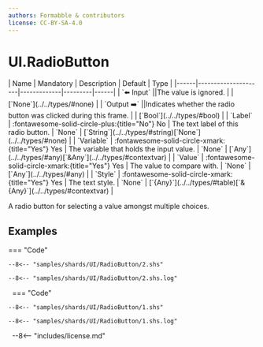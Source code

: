 ```yaml
---
authors: Formabble & contributors
license: CC-BY-SA-4.0
---
```



# UI.RadioButton

<div class="sh-parameters" markdown="1">
| Name | Mandatory | Description | Default | Type |
|------|---------------------|-------------|---------|------|
| `⬅️ Input` ||The value is ignored. | | [`None`](../../types/#none) |
| `Output ➡️` ||Indicates whether the radio button was clicked during this frame. | | [`Bool`](../../types/#bool) |
| `Label` | :fontawesome-solid-circle-plus:{title="No"} No  | The text label of this radio button. | `None` | [`String`](../../types/#string)[`None`](../../types/#none) |
| `Variable` | :fontawesome-solid-circle-xmark:{title="Yes"} Yes  | The variable that holds the input value. | `None` | [`Any`](../../types/#any)[`&Any`](../../types/#contextvar) |
| `Value` | :fontawesome-solid-circle-xmark:{title="Yes"} Yes  | The value to compare with. | `None` | [`Any`](../../types/#any) |
| `Style` | :fontawesome-solid-circle-xmark:{title="Yes"} Yes  | The text style. | `None` | [`{Any}`](../../types/#table)[`&{Any}`](../../types/#contextvar) |

</div>

A radio button for selecting a value amongst multiple choices.

## Examples

=== "Code"

  ```x86asm linenums="1"
  --8<-- "samples/shards/UI/RadioButton/2.shs"
  ```

  ```
  --8<-- "samples/shards/UI/RadioButton/2.shs.log"
  ```
&nbsp;
=== "Code"

  ```x86asm linenums="1"
  --8<-- "samples/shards/UI/RadioButton/1.shs"
  ```

  ```
  --8<-- "samples/shards/UI/RadioButton/1.shs.log"
  ```
&nbsp;
--8<-- "includes/license.md"

